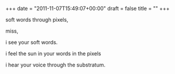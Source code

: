 +++
date = "2011-11-07T15:49:07+00:00"
draft = false
title = ""
+++
<p>soft words through pixels,</p>&#13;
<p>miss,</p>&#13;
<p>i see your soft words.</p>&#13;
<p>i feel the sun in your words in the pixels</p>&#13;
<p>i hear your voice through the substratum.</p> 
